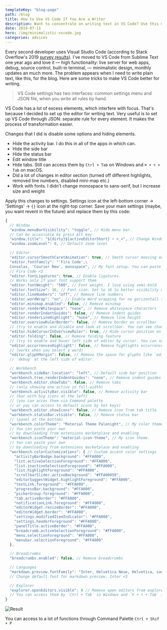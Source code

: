 ```yaml
---
templateKey: "blog-page"
path: /blog
title: How to Use VS Code If You Are a Writer
description: Want to concentrate on writing text in VS Code? Use this minimalistic setup. No extensions needed.
date: 2019-07-11
hero: /img/minimalistic-vscode.jpg
categories: advices
---
```


Every second developer uses Visual Studio Code (according to Stack Overflow's 2019 [survey results](https://insights.stackoverflow.com/survey/2019#development-environments-and-tools)). I've moved to VS Code from Sublime Text one year ago and love it — high functionality: live server for web apps, debug, source control, built-in terminal, — minimalistic design, monthly updates an much more. The problem appears when I need to write plain text, like this, for the blog. Here are some tricks to make VS Code better for writing.

<p><blockquote class="faktoid">VS Code settings has two interfaces: common settings menu and JSON file, when you write all rules by hand.</blockquote></p>

VS Code has a lot of excess elements, which interfere with focus. That's because I decided to set up the editor for writing text. Very useful is to set up VS Code through JSON: separate rule for every element. It makes the process of transformation easier.

Changes that I did is disable some options and hiding elements.

- Hide the activity bar. I do this in all of the apps in which can.
- Hide the side bar
- Hide the status bar
- Edit window title
- Hide tabs. Still can access them by `Ctrl + Tab` on Windows and `⌘ + ⌥ + Tab` on macOS.
- Did a lot of changes in editor section (turned off different highlights, removed line numbers, disabled mini-map etс.)
- Work with fonts. I didn't change monospace to sans-serif, but I increase size and weight

Apply this changes to settings. Settings icon at the left-bottom corner → 'Settings' → `{}` icon at the right-top corner. Save your main settings (maybe, you want revent in the future) and replace them by this code:

```javascript
{
  // Window
  "window.menuBarVisibility": "toggle", // Hide menu bar.
  // Can be accessible by press Alt key
  "window.title": "${dirty}${activeEditorShort} ⚡ >_<", // Change Window Title
  "window.zoomLevel": 0, // Default zoom level

  // Editor
  "editor.cursorSmoothCaretAnimation": true, // Smoth cursor mooving animation
  "editor.fontFamily": "'Fira Code',\
  Consolas, 'Courier New', monospace", // My font setup. You can paste your own.
  // Fira Code <3
  "editor.fontLigatures": true, // Enable ligatures.
  // Works only if your font support them
  "editor.fontWeight": "500", // Font weight. I love using semi-bold
  "editor.fontSize": 16, // Font size. Set to 16 to better visibility of text
  "editor.lineNumbers": "off", // Remove line numbers
  "editor.wordWrap": "on", // Enable Word wrapping for no gorizontall scrolling
  "editor.minimap.enabled": false, // Remove minimap
  "editor.renderWhitespace": "none", // Remove whitespace characters
  "editor.renderIndentGuides": false, // Remove indent guides
  "editor.renderLineHighlight": "none", // Remove line height
  "editor.overviewRulerBorder": false, // Remove border on scrollbar
  // (try to enable and disable and look at scrollbar. You can see changes)
  "editor.hideCursorInOverviewRuler": true, // Hide cursor position on scrollbar
  "editor.folding": false, // Remove folding feature
  // (try to enable and hover left side of editor by cursor. You can see buttons for folding)
  "editor.occurrencesHighlight": false, // Remove highlights occurrences
  // (works when you select a word)
  "editor.glyphMargin": false, // Remove the space for glyphs like `edit` and
  // `debug` at the left side of editor.

  // Workbench
  "workbench.sideBar.location": "left", // Default side bar position
  "workbench.tree.renderIndentGuides": "none", // Remove indent guides
  "workbench.editor.showTabs": false, // Remove tabs
  // (only showing one active in full-width)
  "workbench.activityBar.visible": false, // Remove activity bar
  // (bar with big icons at the left)
  // (you can acces them via Command palette
  // or you can access to default icons by hot keys)
  "workbench.editor.showIcons": false, // Remove icon from tab title
  "workbench.statusBar.visible": false, // Remove status bar
  // (panel at the bottom)
  "workbench.colorTheme": "Material Theme Palenight", // My color theme.
  // You can paste your own
  // by downloading from extensions marketplace and enabling
  "workbench.iconTheme": "material-icon-theme", // My icon theme.
  // You can paste your own
  // by downloading from extensions marketplace and enabling
  "workbench.colorCustomizations": { // Custom accent color settings
    "activityBarBadge.background": "#FFA000",
    "list.activeSelectionForeground": "#FFA000",
    "list.inactiveSelectionForeground": "#FFA000",
    "list.highlightForeground": "#FFA000",
    "scrollbarSlider.activeBackground": "#FFA00050",
    "editorSuggestWidget.highlightForeground": "#FFA000",
    "textLink.foreground": "#FFA000",
    "progressBar.background": "#FFA000",
    "pickerGroup.foreground": "#FFA000",
    "tab.activeBorder": "#FFA000",
    "notificationLink.foreground": "#FFA000",
    "editorWidget.resizeBorder": "#FFA000",
    "editorWidget.border": "#FFA000",
    "settings.modifiedItemIndicator": "#FFA000",
    "settings.headerForeground": "#FFA000",
    "panelTitle.activeBorder": "#FFA000",
    "breadcrumb.activeSelectionForeground": "#FFA000",
    "menu.selectionForeground": "#FFA000",
    "menubar.selectionForeground": "#FFA000"
  },

  // Breadcrumbs
  "breadcrumbs.enabled": false, // Remove breadcrumbs

  // Languages
  "markdown.preview.fontFamily": "Inter, Helvetica Neue, Helvetica, sans-serif",
  // Change default font for markdown preview. Inter <3

  // Explorer
  "explorer.openEditors.visible": 0 // Remove open editors from explorer.
  // You can access them by `Ctrl + Tab` in Windows and `⌘ + ⌥ + Tab` in macOS.
}
```

![Result](/img/vscode-transform.png "Result")

You can access to a lot of functions through Command Palette `Ctrl + Shif + P`
